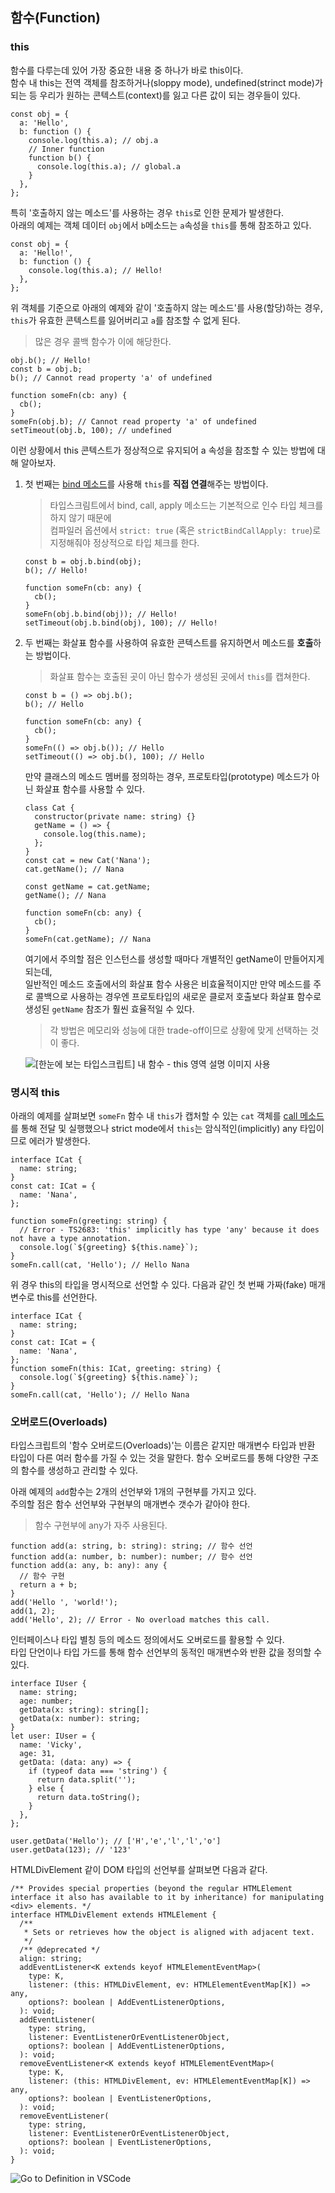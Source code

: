## 함수(Function)

### this

함수를 다루는데 있어 가장 중요한 내용 중 하나가 바로 this이다.  
함수 내 this는 전역 객체를 참조하거나(sloppy mode), undefined(strinct mode)가 되는 등 우리가 원하는 콘텍스트(context)를 잃고 다른 값이 되는 경우들이 있다.

```tsx
const obj = {
  a: 'Hello',
  b: function () {
    console.log(this.a); // obj.a
    // Inner function
    function b() {
      console.log(this.a); // global.a
    }
  },
};
```

특히 '호출하지 않는 메소드'를 사용하는 경우 `this`로 인한 문제가 발생한다.  
아래의 예제는 객체 데이터 `obj`에서 `b`메소드는 `a`속성을 `this`를 통해 참조하고 있다.

```tsx
const obj = {
  a: 'Hello!',
  b: function () {
    console.log(this.a); // Hello!
  },
};
```

위 객체를 기준으로 아래의 예제와 같이 '호출하지 않는 메소드'를 사용(할당)하는 경우,  
`this`가 유효한 콘텍스트를 잃어버리고 `a`를 참조할 수 없게 된다.

> 많은 경우 콜백 함수가 이에 해당한다.

```tsx
obj.b(); // Hello!
const b = obj.b;
b(); // Cannot read property 'a' of undefined

function someFn(cb: any) {
  cb();
}
someFn(obj.b); // Cannot read property 'a' of undefined
setTimeout(obj.b, 100); // undefined
```

이런 상황에서 this 콘텍스트가 정상적으로 유지되어 a 속성을 참조할 수 있는 방법에 대해 알아보자.

1. 첫 번째는 [bind 메소드](https://developer.mozilla.org/ko/docs/Web/JavaScript/Reference/Global_Objects/Function/bind)를 사용해 `this`를 **직접 연결**해주는 방법이다.

   > 타입스크림트에서 bind, call, apply 메소드는 기본적으로 인수 타입 체크를 하지 않기 때문에  
   > 컴파일러 옵션에서 `strict: true` (혹은 `strictBindCallApply: true`)로 지정해줘야 정상적으로 타입 체크를 한다.

   ```tsx
   const b = obj.b.bind(obj);
   b(); // Hello!

   function someFn(cb: any) {
     cb();
   }
   someFn(obj.b.bind(obj)); // Hello!
   setTimeout(obj.b.bind(obj), 100); // Hello!
   ```

2. 두 번째는 화살표 함수를 사용하여 유효한 콘텍스트를 유지하면서 메소드를 **호출**하는 방법이다.

   > 화살표 함수는 호출된 곳이 아닌 함수가 생성된 곳에서 `this`를 캡쳐한다.

   ```tsx
   const b = () => obj.b();
   b(); // Hello

   function someFn(cb: any) {
     cb();
   }
   someFn(() => obj.b()); // Hello
   setTimeout(() => obj.b(), 100); // Hello
   ```

   만약 클래스의 메소드 멤버를 정의하는 경우, 프로토타입(prototype) 메소드가 아닌 화살표 함수를 사용할 수 있다.

   ```tsx
   class Cat {
     constructor(private name: string) {}
     getName = () => {
       console.log(this.name);
     };
   }
   const cat = new Cat('Nana');
   cat.getName(); // Nana

   const getName = cat.getName;
   getName(); // Nana

   function someFn(cb: any) {
     cb();
   }
   someFn(cat.getName); // Nana
   ```

   여기에서 주의할 점은 인스턴스를 생성할 때마다 개별적인 getName이 만들어지게 되는데,  
   일반적인 메소드 호출에서의 화살표 함수 사용은 비효율적이지만 만약 메소드를 주로 콜백으로 사용하는 경우엔 프로토타입의 새로운 클로저 호출보다 화살표 함수로 생성된 `getName` 참조가 훨씬 효율적일 수 있다.

   > 각 방법은 메모리와 성능에 대한 trade-off이므로 상황에 맞게 선택하는 것이 좋다.

   ![[한눈에 보는 타입스크립트] 내 함수 - this 영역 설명 이미지 사용](../img/201225-1.png '[한눈에 보는 타입스크립트] 내 함수 - this 영역 설명 이미지 사용')

### 명시적 this

아래의 예제를 살펴보면 `someFn` 함수 내 `this`가 캡처할 수 있는 `cat` 객체를 [call 메소드](https://developer.mozilla.org/ko/docs/Web/JavaScript/Reference/Global_Objects/Function/call)를 통해 전달 및 실행했으나 strict mode에서 `this`는 암식적인(implicitly) any 타입이므로 에러가 발생한다.

```tsx
interface ICat {
  name: string;
}
const cat: ICat = {
  name: 'Nana',
};

function someFn(greeting: string) {
  // Error - TS2683: 'this' implicitly has type 'any' because it does not have a type annotation.
  console.log(`${greeting} ${this.name}`);
}
someFn.call(cat, 'Hello'); // Hello Nana
```

위 경우 this의 타입을 명시적으로 선언할 수 있다. 다음과 같인 첫 번째 가짜(fake) 매개변수로 this를 선언한다.

```tsx
interface ICat {
  name: string;
}
const cat: ICat = {
  name: 'Nana',
};
function someFn(this: ICat, greeting: string) {
  console.log(`${greeting} ${this.name}`);
}
someFn.call(cat, 'Hello'); // Hello Nana
```

### 오버로드(Overloads)

타입스크립트의 '함수 오버로드(Overloads)'는 이름은 같지만 매개변수 타입과 반환 타입이 다른 여러 함수를 가질 수 있는 것을 말한다. 함수 오버로드를 통해 다양한 구조의 함수를 생성하고 관리할 수 있다.

아래 예제의 `add`함수는 2개의 선언부와 1개의 구현부를 가지고 있다.  
주의할 점은 함수 선언부와 구현부의 매개변수 갯수가 같아야 한다.

> 함수 구현부에 any가 자주 사용된다.

```tsx
function add(a: string, b: string): string; // 함수 선언
function add(a: number, b: number): number; // 함수 선언
function add(a: any, b: any): any {
  // 함수 구현
  return a + b;
}
add('Hello ', 'world!');
add(1, 2);
add('Hello', 2); // Error - No overload matches this call.
```

인터페이스나 타입 별칭 등의 메소드 정의에서도 오버로드를 활용할 수 있다.  
타입 단언이나 타입 가드를 통해 함수 선언부의 동적인 매개변수와 반환 값을 정의할 수 있다.

```tsx
interface IUser {
  name: string;
  age: number;
  getData(x: string): string[];
  getData(x: number): string;
}
let user: IUser = {
  name: 'Vicky',
  age: 31,
  getData: (data: any) => {
    if (typeof data === 'string') {
      return data.split('');
    } else {
      return data.toString();
    }
  },
};

user.getData('Hello'); // ['H','e','l','l','o']
user.getData(123); // '123'
```

HTMLDivElement 같이 DOM 타입의 선언부를 살펴보면 다음과 같다.

```tsx
/** Provides special properties (beyond the regular HTMLElement interface it also has available to it by inheritance) for manipulating <div> elements. */
interface HTMLDivElement extends HTMLElement {
  /**
   * Sets or retrieves how the object is aligned with adjacent text.
   */
  /** @deprecated */
  align: string;
  addEventListener<K extends keyof HTMLElementEventMap>(
    type: K,
    listener: (this: HTMLDivElement, ev: HTMLElementEventMap[K]) => any,
    options?: boolean | AddEventListenerOptions,
  ): void;
  addEventListener(
    type: string,
    listener: EventListenerOrEventListenerObject,
    options?: boolean | AddEventListenerOptions,
  ): void;
  removeEventListener<K extends keyof HTMLElementEventMap>(
    type: K,
    listener: (this: HTMLDivElement, ev: HTMLElementEventMap[K]) => any,
    options?: boolean | EventListenerOptions,
  ): void;
  removeEventListener(
    type: string,
    listener: EventListenerOrEventListenerObject,
    options?: boolean | EventListenerOptions,
  ): void;
}
```

![Go to Definition in VSCode](../img/201226-1.png 'Go to Definition in VSCode')
